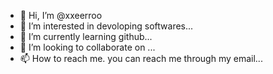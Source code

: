 - 👋 Hi, I’m @xxeerroo
- 👀 I’m interested in devoloping softwares...
- 🌱 I’m currently learning github...
- 💞️ I’m looking to collaborate on ...
- 📫 How to reach me. you can reach me through my email...

<!---
xxeerroo/xxeerroo is a ✨ special ✨ repository because its `README.md` (this file) appears on your GitHub profile.
You can click the Preview link to take a look at your changes.
--->
